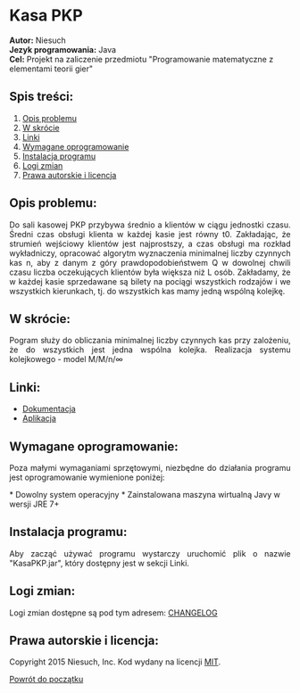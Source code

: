 # Kasa PKP
<b>Autor:</b> Niesuch <br />
<b>Jezyk programowania:</b> Java <br />
<b>Cel:</b> Projekt na zaliczenie przedmiotu "Programowanie matematyczne z elementami teorii gier" <br />

## Spis treści:
1. [Opis problemu](https://github.com/niesuch/kasapkp/blob/master/README.md#opis-problemu)
2. [W skrócie](https://github.com/niesuch/kasapkp/blob/master/README.md#w-skrocie)
3. [Linki](https://github.com/niesuch/kasapkp/blob/master/README.md#linki)
4. [Wymagane oprogramowanie](https://github.com/niesuch/kasapkp/blob/master/README.md#wymagane-oprogramowanie)
5. [Instalacja programu](https://github.com/niesuch/kasapkp/blob/master/README.md#instalacja-programu)
6. [Logi zmian](https://github.com/niesuch/kasapkp/blob/master/README.md#logi-zmian)
7. [Prawa autorskie i licencja](https://github.com/niesuch/kasapkp/blob/master/README.md#prawa-autorskie-i-licencja)

## Opis problemu: 
<p align="justify">Do sali kasowej PKP przybywa średnio a klientów w ciągu jednostki czasu. Średni czas obsługi klienta w każdej kasie jest równy t0. Zakładając, że strumień wejściowy klientów jest najprostszy, a czas obsługi ma rozkład wykładniczy, opracować algorytm wyznaczenia minimalnej liczby czynnych kas n, aby z danym z góry prawdopodobieństwem Q w dowolnej chwili czasu liczba oczekujących klientów była większa niż L osób. Zakładamy, że w każdej kasie sprzedawane są bilety na pociągi wszystkich rodzajów i we wszystkich kierunkach, tj. do wszystkich kas mamy jedną wspólną kolejkę.</p>

## W skrócie: 
<p align="justify">Pogram służy do obliczania minimalnej liczby czynnych kas przy zalożeniu, że do wszystkich jest jedna wspólna kolejka. Realizacja systemu kolejkowego - model M/M/n/∞</p>

## Linki:
* [Dokumentacja](https://github.com/niesuch/kasapkp/tree/master/docs/Dokumentacja)
* [Aplikacja](https://github.com/niesuch/kasapkp/tree/master/docs/Aplikacja)

## Wymagane oprogramowanie:
<p align="justify">Poza małymi wymaganiami sprzętowymi, niezbędne do działania programu jest oprogramowanie wymienione poniżej: </p>
* Dowolny system operacyjny 
* Zainstalowana maszyna wirtualną Javy w wersji JRE 7+

## Instalacja programu:
<p align="justify">Aby zacząć używać programu wystarczy uruchomić plik o nazwie "KasaPKP.jar", który dostępny jest w sekcji Linki. </p>

## Logi zmian:
Logi zmian dostępne są pod tym adresem: [CHANGELOG](https://github.com/niesuch/kasapkp/releases)

## Prawa autorskie i licencja:
Copyright 2015 Niesuch, Inc. Kod wydany na licencji [MIT](https://github.com/niesuch/kasapkp/blob/master/LICENSE.md).

[Powrót do początku](https://github.com/niesuch/kasapkp/blob/master/README.md#kasa-pkp)
